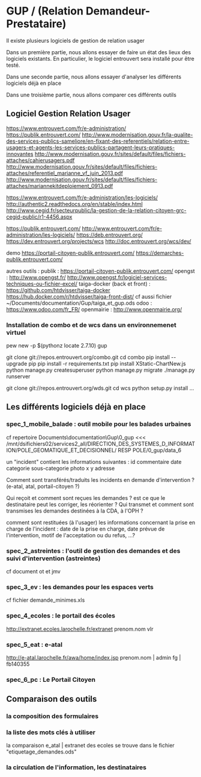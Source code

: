 # GUP / (Relation Demandeur-Prestataire)

Il existe plusieurs logiciels de gestion de relation usager

Dans un première partie, nous allons essayer de faire un état des lieux des logiciels existants.
En particulier, le logiciel entrouvert sera installé pour être testé.

Dans une seconde partie, nous allons essayer d'analyser les différents logiciels déjà en place

Dans une troisième partie, nous allons comparer ces différents outils



## Logiciel Gestion Relation Usager

https://www.entrouvert.com/fr/e-administration/
https://publik.entrouvert.com/
http://www.modernisation.gouv.fr/la-qualite-des-services-publics-sameliore/en-fixant-des-referentiels/relation-entre-usagers-et-agents-les-services-publics-partagent-leurs-pratiques-innovantes
http://www.modernisation.gouv.fr/sites/default/files/fichiers-attaches/cahierusagers.pdf
http://www.modernisation.gouv.fr/sites/default/files/fichiers-attaches/referentiel_marianne_vf_juin_2013.pdf
http://www.modernisation.gouv.fr/sites/default/files/fichiers-attaches/mariannekitdeploiement_0913.pdf

https://www.entrouvert.com/fr/e-administration/les-logiciels/
http://authentic2.readthedocs.org/en/stable/index.html
http://www.cegid.fr/secteurpublic/la-gestion-de-la-relation-citoyen-grc-cegid-public/r1-4456.aspx


https://publik.entrouvert.com/
http://www.entrouvert.com/fr/e-administration/les-logiciels/
https://deb.entrouvert.org/
https://dev.entrouvert.org/projects/wcs
http://doc.entrouvert.org/wcs/dev/

demo
https://portail-citoyen-publik.entrouvert.com/
https://demarches-publik.entrouvert.com/


autres outils :
publik  : https://portail-citoyen-publik.entrouvert.com/
opengst : http://www.opengst.fr/  http://www.opengst.fr/logiciel-services-techniques-ou-fichier-excel/
taiga-docker (back et front) : https://github.com/htdvisser/taiga-docker  https://hub.docker.com/r/htdvisser/taiga-front-dist/
cf aussi fichier ~/Documents/documentation/Gup/taiga_et_gup.ods
odoo : https://www.odoo.com/fr_FR/
openmairie : http://www.openmairie.org/


### Installation de combo et de wcs dans un environnemenet virtuel

pew new -p $(pythonz locate 2.7.10) gup

git clone git://repos.entrouvert.org/combo.git
cd combo
pip install --upgrade pip
pip install -r requirements.txt
pip install XStatic-ChartNew.js
python manage.py createsuperuser
python manage.py migrate
./manage.py runserver

git clone git://repos.entrouvert.org/wds.git
cd wcs
python setup.py install
...

## Les différents logiciels déjà en place

### spec_1_mobile_balade : outil mobile pour les balades urbaines
cf repertoire Documents\documentation\Gup\0_gup
<<<
/mnt/dsifichiers02/services2_all/DIRECTION_DES_SYSTEMES_D_INFORMATION/POLE_GEOMATIQUE_ET_DECISIONNEL/
RESP POLE/0_gup/data_6

un "incident" contient les informations suivantes :
id
commentaire
date
categorie
sous-categorie
photo
x
y
adresse

Comment sont transférés/traduits les incidents en demande d'intervention ? (e-atal, atal, portail-citoyen ?)

Qui reçoit et comment sont reçues les demandes ? est ce que le destinataire peut les corriger, les réorienter ?
Qui transmet et comment sont transmises les demandes destinées à la CDA, à l'OPH ?

comment sont restituées (à l'usager) les informations concernant la prise en charge de l'incident : date de la prise en charge, date prévue de l'intervention, motif de l'acceptation ou du refus, ...?

### spec_2_astreintes : l'outil de gestion des demandes et des suivi d'intervention (astreintes)
cf document ot et jmv

### spec_3_ev : les demandes pour les espaces verts
cf fichier demande_minimes.xls

### spec_4_ecoles : le portail des écoles
http://extranet.ecoles.larochelle.fr/extranet
prenom.nom
vlr

### spec_5_eat : e-atal
http://e-atal.larochelle.fr/awa/home/index.jsp
prenom.nom | admin
fg | fb140355



### spec_6_pc : Le Portail Citoyen

## Comparaison des outils

### la composition des formulaires

### la liste des mots clés à utiliser
la comparaison e_atal | extranet des ecoles se trouve dans le fichier "etiquetage_demandes.ods"

### la circulation de l'information, les destinataires

